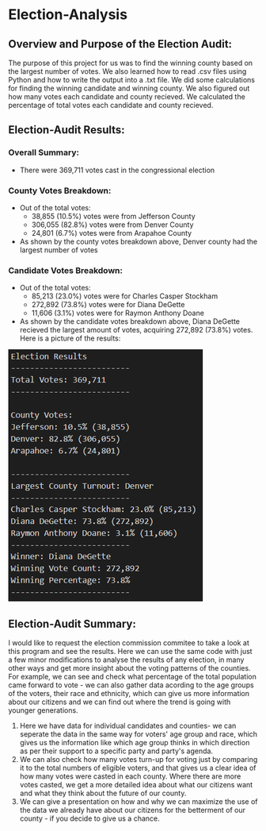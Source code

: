 # Election-Analysis

## Overview and Purpose of the Election Audit:

The purpose of this project for us was to find the winning county based on the largest number of votes. We also learned how to read .csv files using Python and how to write the output into a .txt file. We did some calculations for finding the winning candidate and winning county. We also figured out how many votes each candidate and county recieved. We calculated the percentage of total votes each candidate and county recieved.

## Election-Audit Results:

### Overall Summary:
* There were 369,711 votes cast in the congressional election

### County Votes Breakdown:
* Out of the total votes:
  - 38,855 (10.5%) votes were from Jefferson County
  - 306,055 (82.8%) votes were from Denver County
  - 24,801 (6.7%) votes were from Arapahoe County
* As shown by the county votes breakdown above, Denver county had the largest number of votes

### Candidate Votes Breakdown:
* Out of the total votes:
  - 85,213 (23.0%) votes were for Charles Casper Stockham
  - 272,892 (73.8%) votes were for Diana DeGette
  - 11,606 (3.1%) votes were for Raymon Anthony Doane
* As shown by the candidate votes breakdown above, Diana DeGette recieved the largest amount of votes, acquiring 272,892 (73.8%) votes.
Here is a picture of the results:

![Results](https://github.com/KJoshi111/Election-Analysis/blob/main/Results.png)

## Election-Audit Summary:

I would like to request the election commission commitee to take a look at this program and see the results. Here we can use the same code with just a few minor modifications to analyse the results of any election, in many other ways and get more insight about the voting patterns of the counties.
  For example, we can see and check what percentage of the total population came forward to vote - we can also gather data acording to the age groups of the voters, 
  their race and ethnicity, which can give us more information about our citizens and we can find out where the trend is going with younger generations.
  1. Here we have data for individual candidates and counties- we can seperate the data in the same way for voters' age group and race, which gives us the information like which   age group thinks in which direction as per their support to a specific party and party's agenda.
  2. We can also check how many votes turn-up for voting just by comparing it to the total numbers of eligible voters, and that gives us a clear idea of how many votes were 
  casted in each county. Where there are more votes casted, we get a more detailed idea about what our citizens want and what they think about the future of our county.
  4. We can give a presentation on how and why we can maximize the use of the data we already have about our citizens for the betterment of our county - if you decide to give us   a chance.
